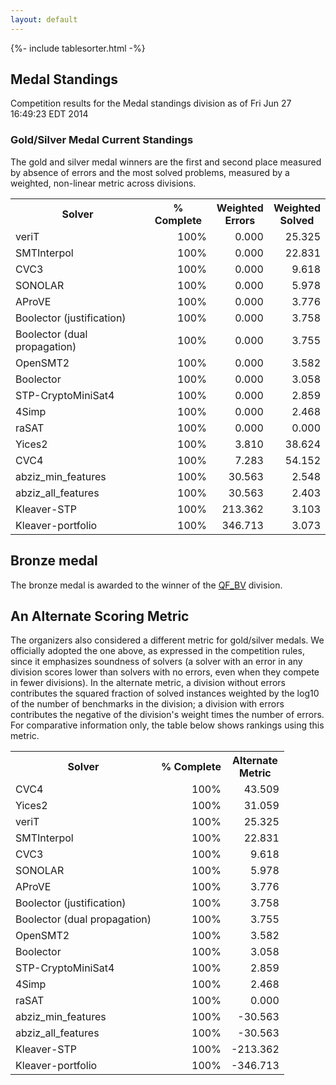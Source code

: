 ```yaml
---
layout: default
---
```

{%- include tablesorter.html -%}

## Medal Standings



Competition results for the Medal standings division as of Fri Jun 27 16:49:23 EDT 2014
### Gold/Silver Medal Current Standings
The gold and silver medal winners are the first and second place measured by
absence of errors and the most solved problems, measured by a weighted,
non-linear metric across divisions.



<table>
<tr>
<th class="center">Solver</th>
<th class="center">% Complete</th>
<th class="center">Weighted<br>Errors</th>
<th class="center">Weighted<br>Solved</th>
</tr>
<tr>
<td>veriT</td>
<td align="right">100%</td>
<td align="right">   0.000</td>
<td align="right">  25.325</td>
</tr>
<tr>
<td>SMTInterpol</td>
<td align="right">100%</td>
<td align="right">   0.000</td>
<td align="right">  22.831</td>
</tr>
<tr>
<td>CVC3</td>
<td align="right">100%</td>
<td align="right">   0.000</td>
<td align="right">   9.618</td>
</tr>
<tr>
<td>SONOLAR</td>
<td align="right">100%</td>
<td align="right">   0.000</td>
<td align="right">   5.978</td>
</tr>
<tr>
<td>AProVE</td>
<td align="right">100%</td>
<td align="right">   0.000</td>
<td align="right">   3.776</td>
</tr>
<tr>
<td>Boolector (justification)</td>
<td align="right">100%</td>
<td align="right">   0.000</td>
<td align="right">   3.758</td>
</tr>
<tr>
<td>Boolector (dual propagation)</td>
<td align="right">100%</td>
<td align="right">   0.000</td>
<td align="right">   3.755</td>
</tr>
<tr>
<td>OpenSMT2</td>
<td align="right">100%</td>
<td align="right">   0.000</td>
<td align="right">   3.582</td>
</tr>
<tr>
<td>Boolector</td>
<td align="right">100%</td>
<td align="right">   0.000</td>
<td align="right">   3.058</td>
</tr>
<tr>
<td>STP-CryptoMiniSat4</td>
<td align="right">100%</td>
<td align="right">   0.000</td>
<td align="right">   2.859</td>
</tr>
<tr>
<td>4Simp</td>
<td align="right">100%</td>
<td align="right">   0.000</td>
<td align="right">   2.468</td>
</tr>
<tr>
<td>raSAT</td>
<td align="right">100%</td>
<td align="right">   0.000</td>
<td align="right">   0.000</td>
</tr>
<tr>
<td>Yices2</td>
<td align="right">100%</td>
<td align="right">   3.810</td>
<td align="right">  38.624</td>
</tr>
<tr>
<td>CVC4</td>
<td align="right">100%</td>
<td align="right">   7.283</td>
<td align="right">  54.152</td>
</tr>
<tr>
<td>abziz_min_features</td>
<td align="right">100%</td>
<td align="right">  30.563</td>
<td align="right">   2.548</td>
</tr>
<tr>
<td>abziz_all_features</td>
<td align="right">100%</td>
<td align="right">  30.563</td>
<td align="right">   2.403</td>
</tr>
<tr>
<td>Kleaver-STP</td>
<td align="right">100%</td>
<td align="right"> 213.362</td>
<td align="right">   3.103</td>
</tr>
<tr>
<td>Kleaver-portfolio</td>
<td align="right">100%</td>
<td align="right"> 346.713</td>
<td align="right">   3.073</td>
</tr>
</table>
<h2>Bronze medal</h2>
The bronze medal is awarded to the winner of the <a href="results-QF_BV.shtml">QF_BV</a> division.
<h2>An Alternate Scoring Metric</h2>
The organizers also considered a different metric for gold/silver medals. We officially adopted the one above, as expressed in the competition rules, since it emphasizes soundness of solvers (a solver with an error in any division scores lower than solvers with no errors, even when they compete in fewer divisions). In the alternate metric, a division without errors contributes the squared fraction of solved instances weighted by the log10 of the number of benchmarks in the division; a division with errors contributes the negative of the division's weight times the number of errors. For comparative information only, the table below shows rankings using this metric.


<table>
<tr>
<th class="center">Solver</th>
<th>% Complete</th>
<th>Alternate<br>Metric</th>
</tr>
<tr>
<td>CVC4</td>
<td align="right">100%</td>
<td align="right">  43.509</td>
</tr>
<tr>
<td>Yices2</td>
<td align="right">100%</td>
<td align="right">  31.059</td>
</tr>
<tr>
<td>veriT</td>
<td align="right">100%</td>
<td align="right">  25.325</td>
</tr>
<tr>
<td>SMTInterpol</td>
<td align="right">100%</td>
<td align="right">  22.831</td>
</tr>
<tr>
<td>CVC3</td>
<td align="right">100%</td>
<td align="right">   9.618</td>
</tr>
<tr>
<td>SONOLAR</td>
<td align="right">100%</td>
<td align="right">   5.978</td>
</tr>
<tr>
<td>AProVE</td>
<td align="right">100%</td>
<td align="right">   3.776</td>
</tr>
<tr>
<td>Boolector (justification)</td>
<td align="right">100%</td>
<td align="right">   3.758</td>
</tr>
<tr>
<td>Boolector (dual propagation)</td>
<td align="right">100%</td>
<td align="right">   3.755</td>
</tr>
<tr>
<td>OpenSMT2</td>
<td align="right">100%</td>
<td align="right">   3.582</td>
</tr>
<tr>
<td>Boolector</td>
<td align="right">100%</td>
<td align="right">   3.058</td>
</tr>
<tr>
<td>STP-CryptoMiniSat4</td>
<td align="right">100%</td>
<td align="right">   2.859</td>
</tr>
<tr>
<td>4Simp</td>
<td align="right">100%</td>
<td align="right">   2.468</td>
</tr>
<tr>
<td>raSAT</td>
<td align="right">100%</td>
<td align="right">   0.000</td>
</tr>
<tr>
<td>abziz_min_features</td>
<td align="right">100%</td>
<td align="right"> -30.563</td>
</tr>
<tr>
<td>abziz_all_features</td>
<td align="right">100%</td>
<td align="right"> -30.563</td>
</tr>
<tr>
<td>Kleaver-STP</td>
<td align="right">100%</td>
<td align="right">-213.362</td>
</tr>
<tr>
<td>Kleaver-portfolio</td>
<td align="right">100%</td>
<td align="right">-346.713</td>
</tr>
</table>


